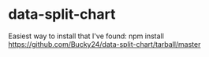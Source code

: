 # data-split-chart

Easiest way to install that I've found:
npm install https://github.com/Bucky24/data-split-chart/tarball/master